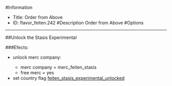#Information
 - Title: Order from Above
 - ID: flavor_feiten.242
#Description
Order from Above
#Options

___
##Unlock the Stasis Experimental

###Efects:<ul><li>unlock merc company:</li><ul><li>merc company = merc_feiten_stasis</li><li>free merc = yes</li></ul><li>set country flag [feiten_stasis_experimental_unlocked](../flags/feiten_stasis_experimental_unlocked.md)</li></ul>
